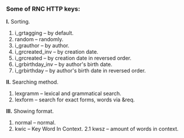 ### Some of RNC HTTP keys:

**I.** Sorting.
1. i_grtagging – by default.
2. random – randomly.
3. i_grauthor – by author.
4. i_grcreated_inv – by creation date.
5. i_grcreated – by creation date in reversed order.
6. i_grbirthday_inv – by author's birth date.
7. i_grbirthday – by author's birth date in reversed order.


**II.** Searching method.
1. lexgramm – lexical and grammatical search.
2. lexform – search for exact forms, words via &req.


**III.** Showing format. 
1. normal – normal.
2. kwic – Key Word In Context.
   2.1 kwsz – amount of words in context.